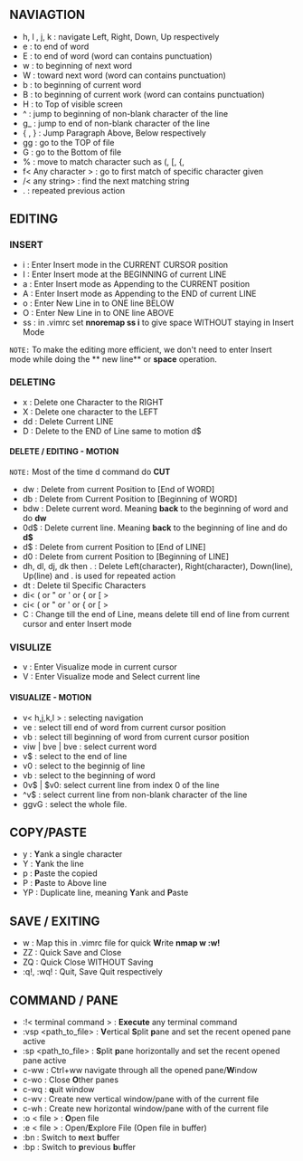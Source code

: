 
## NAVIAGTION
- h, l , j, k : navigate Left, Right, Down, Up respectively
- e : to end of word
- E : to end of word (word can contains punctuation)
- w : to beginning of next word
- W : toward next word (word can contains punctuation)
- b : to beginning of current word
- B : to beginning of current work (word can contains punctuation)
- H : to Top of visible screen
- ^ : jump to beginning of non-blank character of the line
- g_ : jump to end of non-blank character of the line
- { , } : Jump Paragraph Above, Below respectively
- gg  : go to the TOP of file
- G   : go to the Bottom of file
- % : move to match character such as (, [, {,  
- f< Any character > : go to first match of specific character given
- /< any string> : find the next matching string
- . : repeated previous action

## EDITING
### INSERT
- i : Enter Insert mode in the CURRENT CURSOR position
- I : Enter Insert mode at the BEGINNING of current LINE
- a : Enter Insert mode as Appending to the CURRENT position
- A : Enter Insert mode as Appending to the END of current LINE
- o : Enter New Line in to ONE line BELOW
- O : Enter New Line in to ONE line ABOVE
- ss : in .vimrc set **nnoremap ss i<space><esc>** to give space WITHOUT staying in Insert Mode

`NOTE:` To make the editing more efficient, we don't need to enter Insert mode while doing the ** new line** or **space** operation.
### DELETING
- x  : Delete one Character to the RIGHT
- X  : Delete one character to the LEFT
- dd : Delete Current LINE
- D  : Delete to the END of Line same to motion d$

#### DELETE / EDITING -  MOTION
`NOTE:` Most of the time d command do **CUT**
- dw : Delete from current Position to [End of WORD]
- db : Delete from Current Position to [Beginning of WORD]
- bdw : Delete current word. Meaning **back** to the beginning of word and do **dw**
- 0d$ : Delete current line. Meaning **back** to the beginning of line and do **d$**
- d$ : Delete from current Position to [End of LINE]
- d0 : Delete from current Position to [Beginning of LINE]
- dh, dl, dj, dk then . : Delete Left(character), Right(character), Down(line), Up(line) and . is used for repeated action
- dt<any character> : Delete til Specific Characters
- di< ( or " or ' or { or \[ >
- ci< ( or " or ' or { or \[ >
- C : Change till the end of Line, means delete till end of line from current cursor and enter Insert mode

### VISULIZE
- v : Enter Visualize mode in current cursor
- V : Enter Visualize mode and Select current line

#### VISUALIZE - MOTION
- v< h,j,k,l > : selecting navigation
- ve : select till end of word from current cursor position
- vb : select till beginning of word from current cursor position
- viw | bve | bve : select current word
- v$ : select to the end of line
- v0 : select to the beginnig of line
- vb : select to the beginning of word
- 0v$ | $v0: select current line from index 0 of the line
- ^v$ : select current line from non-blank character of the line
- ggvG : select the whole file.

## COPY/PASTE
- y : **Y**ank a single character
- Y : **Y**ank the line
- p : **P**aste the copied
- P : **P**aste to Above line
- YP : Duplicate line, meaning **Y**ank and **P**aste

## SAVE / EXITING
- <leader>w : Map this in .vimrc file for quick **W**rite **nmap <leader>w :w!<cr>**
- ZZ        : Quick Save and Close
- ZQ        : Quick Close WITHOUT Saving
- :q!, :wq! : Quit, Save Quit respectively

## COMMAND / PANE
- :!< terminal command >  : **Execute** any terminal command
- :vsp <path_to_file>   : **V**ertical **S**plit **p**ane and set the recent opened pane active
- :sp <path_to_file>    : **S**plit **p**ane horizontally and set the recent opened pane active
- c-ww                  : Ctrl+ww navigate through all the opened pane/**W**indow
- c-wo                  : Close **O**ther panes
- c-wq                  : **q**uit window
- c-wv                   : Create new vertical window/pane with of the current file
- c-wh                  : Create new horizontal window/pane with of the current file
- :o < file >           : **O**pen file
- :e < file >           : Open/**E**xplore File (Open file in buffer)
- :bn                   : Switch to **n**ext **b**uffer
- :bp                  : Switch to **p**revious **b**uffer
